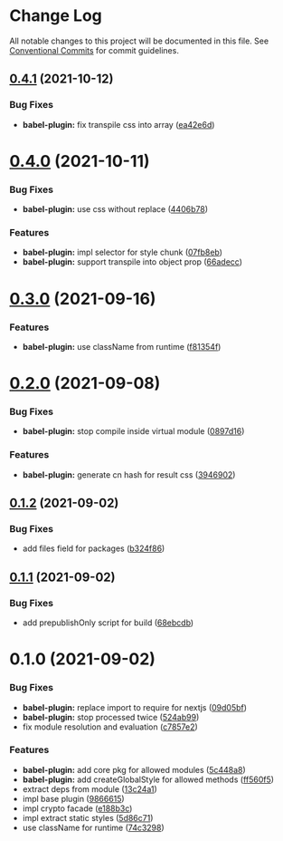 # Change Log

All notable changes to this project will be documented in this file.
See [Conventional Commits](https://conventionalcommits.org) for commit guidelines.

## [0.4.1](https://github.com/yarastqt/compiled-css/compare/@steely/babel-plugin@0.4.0...@steely/babel-plugin@0.4.1) (2021-10-12)


### Bug Fixes

* **babel-plugin:** fix transpile css into array ([ea42e6d](https://github.com/yarastqt/compiled-css/commit/ea42e6dcff0658fdcb1c344cec103095c5ab53d5))





# [0.4.0](https://github.com/yarastqt/compiled-css/compare/@steely/babel-plugin@0.3.0...@steely/babel-plugin@0.4.0) (2021-10-11)


### Bug Fixes

* **babel-plugin:** use css without replace ([4406b78](https://github.com/yarastqt/compiled-css/commit/4406b78d8168a856e640dc3d112a3c3e6ab3b6e7))


### Features

* **babel-plugin:** impl selector for style chunk ([07fb8eb](https://github.com/yarastqt/compiled-css/commit/07fb8eb321220e55a40f69777d6d5580fdc399a0))
* **babel-plugin:** support transpile into object prop ([66adecc](https://github.com/yarastqt/compiled-css/commit/66adeccd882bf8d8da873682a3e32877bc18cd94))





# [0.3.0](https://github.com/yarastqt/compiled-css/compare/@steely/babel-plugin@0.2.0...@steely/babel-plugin@0.3.0) (2021-09-16)


### Features

* **babel-plugin:** use className from runtime ([f81354f](https://github.com/yarastqt/compiled-css/commit/f81354fa5865a27e3f7cea62aa2b875141b3866b))





# [0.2.0](https://github.com/yarastqt/compiled-css/compare/@steely/babel-plugin@0.1.2...@steely/babel-plugin@0.2.0) (2021-09-08)


### Bug Fixes

* **babel-plugin:** stop compile inside virtual module ([0897d16](https://github.com/yarastqt/compiled-css/commit/0897d161561ec6dbb7bf52edc0aacda83083dc75))


### Features

* **babel-plugin:** generate cn hash for result css ([3946902](https://github.com/yarastqt/compiled-css/commit/39469029938962d26784634c14bb1ffa058ab739))





## [0.1.2](https://github.com/yarastqt/compiled-css/compare/@steely/babel-plugin@0.1.1...@steely/babel-plugin@0.1.2) (2021-09-02)


### Bug Fixes

* add files field for packages ([b324f86](https://github.com/yarastqt/compiled-css/commit/b324f86e5bcf14654ed74efe7ed55e22bc0196b5))





## [0.1.1](https://github.com/yarastqt/compiled-css/compare/@steely/babel-plugin@0.1.0...@steely/babel-plugin@0.1.1) (2021-09-02)


### Bug Fixes

* add prepublishOnly script for build ([68ebcdb](https://github.com/yarastqt/compiled-css/commit/68ebcdbef16f95c8a4bf55a2533af6f93c738d72))





# 0.1.0 (2021-09-02)


### Bug Fixes

* **babel-plugin:** replace import to require for nextjs ([09d05bf](https://github.com/yarastqt/compiled-css/commit/09d05bf979c89097199ecde5ba2bb9985cf9d1cc))
* **babel-plugin:** stop processed twice ([524ab99](https://github.com/yarastqt/compiled-css/commit/524ab99249d4fc50f6bfe0d2285a13e00f686c1e))
* fix module resolution and evaluation ([c7857e2](https://github.com/yarastqt/compiled-css/commit/c7857e22b6160a4f767f590501a041600b3f300e))


### Features

* **babel-plugin:** add core pkg for allowed modules ([5c448a8](https://github.com/yarastqt/compiled-css/commit/5c448a8c7dd4c9a54c54fae35ed2337e05ba8fd5))
* **babel-plugin:** add createGlobalStyle for allowed methods ([ff560f5](https://github.com/yarastqt/compiled-css/commit/ff560f59f93c85f047f1475bfd15c1fb7e54e216))
* extract deps from module ([13c24a1](https://github.com/yarastqt/compiled-css/commit/13c24a1e35e4a78e8ec34fa55315634749c55a11))
* impl base plugin ([9866615](https://github.com/yarastqt/compiled-css/commit/986661522d52996da59ff27da15fc1ec3a80237b))
* impl crypto facade ([e188b3c](https://github.com/yarastqt/compiled-css/commit/e188b3c4ee87c5672335e547203cb8f75749716c))
* impl extract static styles ([5d86c71](https://github.com/yarastqt/compiled-css/commit/5d86c71c5d73ffed42fd2c572e73ded1dd99c9b5))
* use className for runtime ([74c3298](https://github.com/yarastqt/compiled-css/commit/74c3298c33f1fd8b89bd8fd2f5aaf6ca95c2589a))
